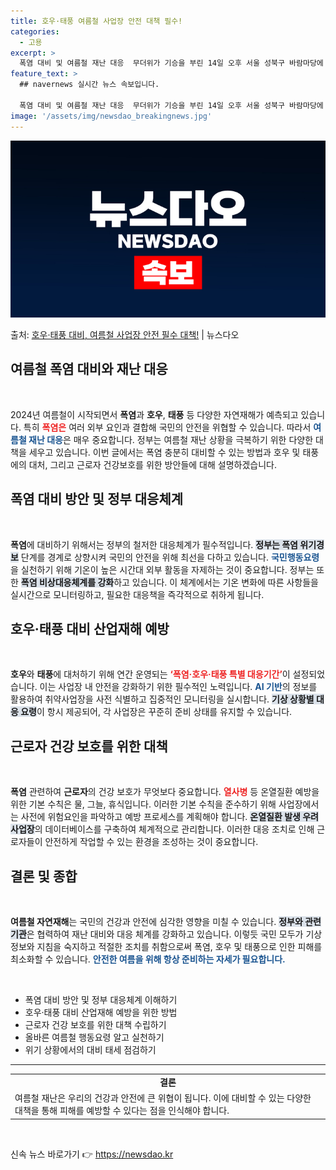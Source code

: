 ```yaml
---
title: 호우·태풍 여름철 사업장 안전 대책 필수!
categories:
  - 고용
excerpt: >
  폭염 대비 및 여름철 재난 대응  무더위가 기승을 부린 14일 오후 서울 성북구 바람마당에 설치된 ‘생수 나…
feature_text: >
  ## navernews 실시간 뉴스 속보입니다.

  폭염 대비 및 여름철 재난 대응  무더위가 기승을 부린 14일 오후 서울 성북구 바람마당에 설치된 ‘생수 나…
image: '/assets/img/newsdao_breakingnews.jpg'
---
```


![뉴스다오 속보](/assets/img/newsdao_breakingnews.jpg)

<p>출처: <a href="https://newsdao.kr/5055" rel="dofollow">호우·태풍 대비, 여름철 사업장 안전 필수 대책!</a> | 뉴스다오</p>

<h2 data-ke-size="size26">여름철 폭염 대비와 재난 대응</h2>

<p data-ke-size="size16">&nbsp;</p><p data-ke-size="size16">2024년 여름철이 시작되면서 <b>폭염</b>과 <b>호우</b>, <b>태풍</b> 등 다양한 자연재해가 예측되고 있습니다. 특히 <b><span style="color: #ee2323;">폭염은</span></b> 여러 외부 요인과 결합해 국민의 안전을 위협할 수 있습니다. 따라서 <b><span style="color: #1a5490;">여름철 재난 대응</span></b>은 매우 중요합니다. 정부는 여름철 재난 상황을 극복하기 위한 다양한 대책을 세우고 있습니다. 이번 글에서는 폭염 충분히 대비할 수 있는 방법과 호우 및 태풍에의 대처, 그리고 근로자 건강보호를 위한 방안들에 대해 설명하겠습니다.</p>

<h2 data-ke-size="size26">폭염 대비 방안 및 정부 대응체계</h2>

<p data-ke-size="size16">&nbsp;</p><p data-ke-size="size16"><b>폭염</b>에 대비하기 위해서는 정부의 철저한 대응체계가 필수적입니다. <b><span style="background-color: #21538527;">정부는 폭염 위기경보</span></b> 단계를 경계로 상향시켜 국민의 안전을 위해 최선을 다하고 있습니다. <b><span style="color: #1a5490;">국민행동요령</span></b>을 실천하기 위해 기온이 높은 시간대 외부 활동을 자제하는 것이 중요합니다. 정부는 또한 <b><span style="background-color: #21538527;">폭염 비상대응체계를 강화</span></b>하고 있습니다. 이 체계에서는 기온 변화에 따른 사항들을 실시간으로 모니터링하고, 필요한 대응책을 즉각적으로 취하게 됩니다.</p>

<h2 data-ke-size="size26">호우·태풍 대비 산업재해 예방</h2>

<p data-ke-size="size16">&nbsp;</p><p data-ke-size="size16"><b>호우</b>와 <b>태풍</b>에 대처하기 위해 연간 운영되는 <b><span style="color: #ee2323;">‘폭염·호우·태풍 특별 대응기간’</span></b>이 설정되었습니다. 이는 사업장 내 안전을 강화하기 위한 필수적인 노력입니다. <b><span style="color: #1a5490;">AI 기반</span></b>의 정보를 활용하여 취약사업장을 사전 식별하고 집중적인 모니터링을 실시합니다. <b><span style="background-color: #21538527;">기상 상황별 대응 요령</span></b>이 항시 제공되어, 각 사업장은 꾸준히 준비 상태를 유지할 수 있습니다.</p>

<h2 data-ke-size="size26">근로자 건강 보호를 위한 대책</h2>

<p data-ke-size="size16">&nbsp;</p><p data-ke-size="size16"><b>폭염</b> 관련하여 <b>근로자</b>의 건강 보호가 무엇보다 중요합니다. <b><span style="color: #ee2323;">열사병</span></b> 등 온열질환 예방을 위한 기본 수칙은 물, 그늘, 휴식입니다. 이러한 기본 수칙을 준수하기 위해 사업장에서는 사전에 위험요인을 파악하고 예방 프로세스를 계획해야 합니다. <b><span style="background-color: #21538527;">온열질환 발생 우려 사업장</span></b>의 데이터베이스를 구축하여 체계적으로 관리합니다. 이러한 대응 조치로 인해 근로자들이 안전하게 작업할 수 있는 환경을 조성하는 것이 중요합니다.</p>

<h2 data-ke-size="size26">결론 및 종합</h2>

<p data-ke-size="size16">&nbsp;</p><p data-ke-size="size16"><b>여름철 자연재해</b>는 국민의 건강과 안전에 심각한 영향을 미칠 수 있습니다. <b><span style="background-color: #21538527;">정부와 관련 기관</span></b>은 협력하여 재난 대비와 대응 체계를 강화하고 있습니다. 이렇듯 국민 모두가 기상정보와 지침을 숙지하고 적절한 조치를 취함으로써 폭염, 호우 및 태풍으로 인한 피해를 최소화할 수 있습니다. <b><span style="color: #1a5490;">안전한 여름을 위해 항상 준비하는 자세가 필요합니다.</span></b></p>

<p data-ke-size="size16">&nbsp;</p> 

<ul>
  <li>폭염 대비 방안 및 정부 대응체계 이해하기</li>
  <li>호우·태풍 대비 산업재해 예방을 위한 방법</li>
  <li>근로자 건강 보호를 위한 대책 수립하기</li>
  <li>올바른 여름철 행동요령 알고 실천하기</li>
  <li>위기 상황에서의 대비 태세 점검하기</li>
</ul>

<hr />
<table style="width:100%">
  <tr>
    <td style="text-align: center; height: 17px;"><b>결론</b></td>
  </tr>
  <tr>
    <td style="text-align: left;">여름철 재난은 우리의 건강과 안전에 큰 위협이 됩니다. 이에 대비할 수 있는 다양한 대책을 통해 피해를 예방할 수 있다는 점을 인식해야 합니다.</td>
  </tr>
</table> 

<p data-ke-size="size16">&nbsp;</p> 

신속 뉴스 바로가기 👉 <a href="https://newsdao.kr" rel="dofollow">https://newsdao.kr</a>



